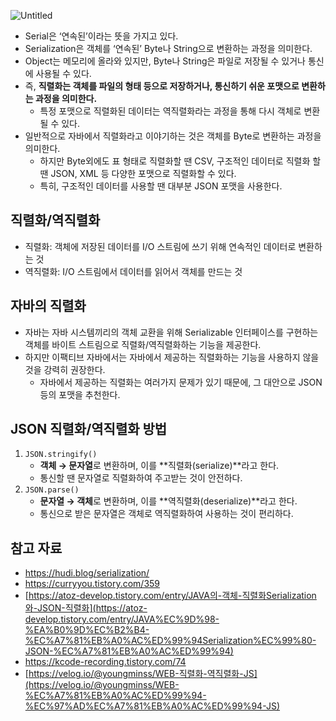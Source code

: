 ![Untitled](https://hudi.blog/static/a7031b2a5f1cccef251b22eeb751c365/7e5f2/serialize-deserialize.png)

- Serial은 ‘연속된’이라는 뜻을 가지고 있다.
- Serialization은 객체를 ‘연속된’ Byte나 String으로 변환하는 과정을 의미한다.
- Object는 메모리에 올라와 있지만, Byte나 String은 파일로 저장될 수 있거나 통신에 사용될 수 있다.
- 즉, **직렬화는 객체를 파일의 형태 등으로 저장하거나, 통신하기 쉬운 포맷으로 변환하는 과정을 의미한다.**
    - 특정 포맷으로 직렬화된 데이터는 역직렬화라는 과정을 통해 다시 객체로 변환될 수 있다.
- 일반적으로 자바에서 직렬화라고 이야기하는 것은 객체를 Byte로 변환하는 과정을 의미한다.
    - 하지만 Byte외에도 표 형태로 직렬화할 땐 CSV, 구조적인 데이터로 직렬화 할 땐 JSON, XML 등 다양한 포맷으로 직렬화할 수 있다.
    - 특히, 구조적인 데이터를 사용할 땐 대부분 JSON 포맷을 사용한다.

## 직렬화/역직렬화

- 직렬화: 객체에 저장된 데이터를 I/O 스트림에 쓰기 위해 연속적인 데이터로 변환하는 것
- 역직렬화: I/O 스트림에서 데이터를 읽어서 객체를 만드는 것

## 자바의 직렬화

- 자바는 자바 시스템끼리의 객체 교환을 위해 Serializable 인터페이스를 구현하는 객체를 바이트 스트림으로 직렬화/역직렬화하는 기능을 제공한다.
- 하지만 이팩티브 자바에서는 자바에서 제공하는 직렬화하는 기능을 사용하지 않을 것을 강력히 권장한다.
    - 자바에서 제공하는 직렬화는 여러가지 문제가 있기 때문에, 그 대안으로 JSON 등의 포맷을 추천한다.

## JSON 직렬화/역직렬화 방법

1. `JSON.stringify()`
    - **객체 → 문자열**로 변환하며, 이를 **직렬화(serialize)**라고 한다.
    - 통신할 땐 문자열로 직렬화하여 주고받는 것이 안전하다.
2. `JSON.parse()`
    - **문자열 → 객체**로 변환하며, 이를 **역직렬화(deserialize)**라고 한다.
    - 통신으로 받은 문자열은 객체로 역직렬화하여 사용하는 것이 편리하다.

## 참고 자료

- https://hudi.blog/serialization/
- https://curryyou.tistory.com/359
- [https://atoz-develop.tistory.com/entry/JAVA의-객체-직렬화Serialization와-JSON-직렬화](https://atoz-develop.tistory.com/entry/JAVA%EC%9D%98-%EA%B0%9D%EC%B2%B4-%EC%A7%81%EB%A0%AC%ED%99%94Serialization%EC%99%80-JSON-%EC%A7%81%EB%A0%AC%ED%99%94)
- https://kcode-recording.tistory.com/74
- [https://velog.io/@youngminss/WEB-직렬화-역직렬화-JS](https://velog.io/@youngminss/WEB-%EC%A7%81%EB%A0%AC%ED%99%94-%EC%97%AD%EC%A7%81%EB%A0%AC%ED%99%94-JS)